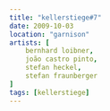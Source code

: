 ```yaml
---
title: "kellerstiege#7"
date: 2009-10-03
location: "garnison"
artists: [
    bernhard loibner,
    joão castro pinto,
    stefan heckel,
    stefan fraunberger
]
tags: [kellerstiege]
---
```

